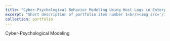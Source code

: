 ```yaml
---
title: "Cyber-Psychological Behavior Modeling Using Host Logs in Enterprise Network"
excerpt: "Short description of portfolio item number 1<br/><img src='/images/log_trend.png'>"
collection: portfolio
---
```


Cyber-Psychological Modeling